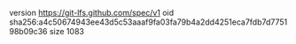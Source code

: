 version https://git-lfs.github.com/spec/v1
oid sha256:a4c50674943ee43d5c53aaaf9fa03fa79b4a2dd4251eca7fdb7d775198b09c36
size 1083
